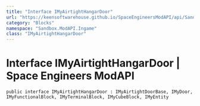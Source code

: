 ```yaml
---
title: "Interface IMyAirtightHangarDoor"
url: "https://keensoftwarehouse.github.io/SpaceEngineersModAPI/api/Sandbox.ModAPI.Ingame.IMyAirtightHangarDoor.html"
category: "Blocks"
namespace: "Sandbox.ModAPI.Ingame"
class: "IMyAirtightHangarDoor"
---
```


# Interface IMyAirtightHangarDoor | Space Engineers ModAPI

```
public interface IMyAirtightHangarDoor : IMyAirtightDoorBase, IMyDoor, IMyFunctionalBlock, IMyTerminalBlock, IMyCubeBlock, IMyEntity
```